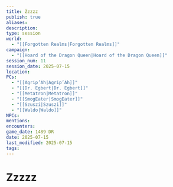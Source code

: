 ```yaml
---
title: Zzzzz
publish: true
aliases: 
description: 
type: session
world:
  - "[[Forgotten Realms|Forgotten Realms]]"
campaign:
  - "[[Hoard of the Dragon Queen|Hoard of the Dragon Queen]]"
session_num: 11
session_date: 2025-07-15
location: 
PCs:
  - "[[Agrip’Ah|Agrip’Ah]]"
  - "[[Dr. Egbert|Dr. Egbert]]"
  - "[[Metatron|Metatron]]"
  - "[[SmogEater|SmogEater]]"
  - "[[Szuszi|Szuszi]]"
  - "[[Waldo|Waldo]]"
NPCs: 
mentions: 
encounters: 
game_date: 1489 DR
date: 2025-07-15
last_modified: 2025-07-15
tags: 
---
```

# Zzzzz
